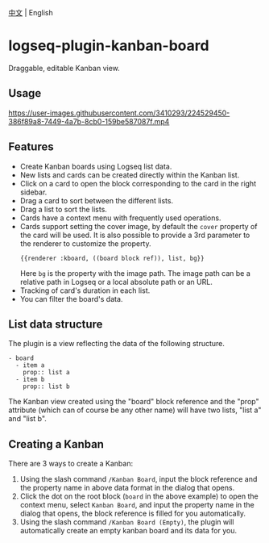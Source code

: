 [中文](README.md) | English

# logseq-plugin-kanban-board

Draggable, editable Kanban view.

## Usage

https://user-images.githubusercontent.com/3410293/224529450-386f89a8-7449-4a7b-8cb0-159be587087f.mp4

## Features

- Create Kanban boards using Logseq list data.
- New lists and cards can be created directly within the Kanban list.
- Click on a card to open the block corresponding to the card in the right sidebar.
- Drag a card to sort between the different lists.
- Drag a list to sort the lists.
- Cards have a context menu with frequently used operations.
- Cards support setting the cover image, by default the `cover` property of the card will be used. It is also possible to provide a 3rd parameter to the renderer to customize the property.
  ```
  {{renderer :kboard, ((board block ref)), list, bg}}
  ```
  Here `bg` is the property with the image path. The image path can be a relative path in Logseq or a local absolute path or an URL.
- Tracking of card's duration in each list.
- You can filter the board's data.

## List data structure

The plugin is a view reflecting the data of the following structure.

```
- board
  - item a
    prop:: list a
  - item b
    prop:: list b
```

The Kanban view created using the "board" block reference and the "prop" attribute (which can of course be any other name) will have two lists, "list a" and "list b".

## Creating a Kanban

There are 3 ways to create a Kanban:

1. Using the slash command `/Kanban Board`, input the block reference and the property name in above data format in the dialog that opens.
1. Click the dot on the root block (`board` in the above example) to open the context menu, select `Kanban Board`, and input the property name in the dialog that opens, the block reference is filled for you automatically.
1. Using the slash command `/Kanban Board (Empty)`, the plugin will automatically create an empty kanban board and its data for you.
